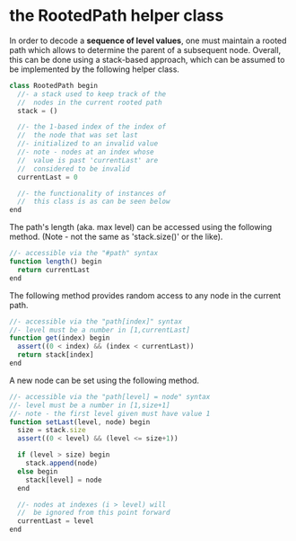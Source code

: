 
<!-- ======================================================================= -->
# the RootedPath helper class

In order to decode a **sequence of level values**, one must maintain a rooted
path which allows to determine the parent of a subsequent node. Overall, this
can be done using a stack-based approach, which can be assumed to be implemented
by the following helper class.

```js
class RootedPath begin
  //- a stack used to keep track of the
  //  nodes in the current rooted path
  stack = ()

  //- the 1-based index of the index of
  //  the node that was set last
  //- initialized to an invalid value
  //- note - nodes at an index whose
  //  value is past 'currentLast' are
  //  considered to be invalid
  currentLast = 0

  //- the functionality of instances of
  //  this class is as can be seen below
end
```

The path's length (aka. max level) can be accessed using the following method.
(Note - not the same as 'stack.size()' or the like).

```js
//- accessible via the "#path" syntax
function length() begin
  return currentLast
end
```

The following method provides random access to any node in the current path.

```js
//- accessible via the "path[index]" syntax
//- level must be a number in [1,currentLast]
function get(index) begin
  assert((0 < index) && (index < currentLast))
  return stack[index]
end
```

A new node can be set using the following method.

```js
//- accessible via the "path[level] = node" syntax
//- level must be a number in [1,size+1]
//- note - the first level given must have value 1
function setLast(level, node) begin
  size = stack.size
  assert((0 < level) && (level <= size+1))

  if (level > size) begin
    stack.append(node)
  else begin
    stack[level] = node
  end

  //- nodes at indexes (i > level) will
  //  be ignored from this point forward
  currentLast = level
end
```
